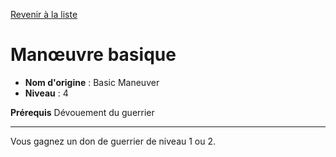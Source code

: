 [Revenir à la liste](list.md)

# Manœuvre basique

 * **Nom d'origine** : Basic Maneuver
 * **Niveau** : 4


<p><strong>Prérequis</strong> Dévouement du guerrier</p>
<hr>
<p>Vous gagnez un don de guerrier de niveau 1 ou 2.</p>